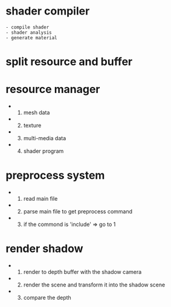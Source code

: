 # shader compiler 
    - compile shader
    - shader analysis 
    - generate material 



# split resource and buffer 


# resource manager 
- 1. mesh data
- 2. texture 
- 3. multi-media data
- 4. shader program

# preprocess system
- 1. read main file 
- 2. parse main file to get preprocess command 
- 3. if the commond is 'include' => go to 1


# render shadow
- 1. render to depth buffer with the shadow camera
- 2. render the scene and transform it into the shadow scene 
- 3. compare the depth 
